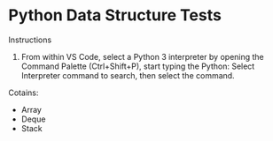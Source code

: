 # Python Data Structure Tests
Instructions
1. From within VS Code, select a Python 3 interpreter by opening the Command Palette (Ctrl+Shift+P), start typing the Python: Select Interpreter command to search, then select the command.

Cotains:
* Array
* Deque
* Stack

